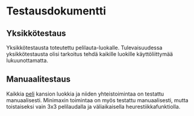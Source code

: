 
# Testausdokumentti

## Yksikkötestaus

Yksikkötestausta toteutettu pelilauta-luokalle. Tulevaisuudessa yksikkötestausta olisi tarkoitus tehdä kaikille luokille käyttöliittymää lukuunottamatta.

## Manuaalitestaus

Kaikkia [peli](/src/peli/) kansion luokkia ja niiden yhteistoimintaa on testattu manuaalisesti. Minimaxin toimintaa on myös testattu manuaalisesti, mutta toistaiseksi vain 3x3 pelilaudalla ja väliaikaisella heurestiikkafunktiolla.